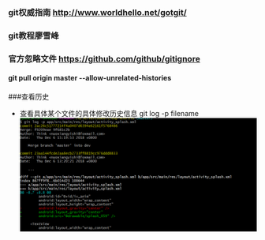 ### git权威指南 http://www.worldhello.net/gotgit/
### git教程廖雪峰
### 官方忽略文件 https://github.com/github/gitignore
#### git pull origin master --allow-unrelated-histories
###查看历史
* 查看具体某个文件的具体修改历史信息
 git log -p filename
 ![git log -p filename](/img/git_log_p_file.png)



